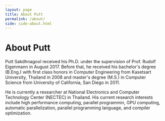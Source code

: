 ```yaml
---
layout: page
title: About Putt
permalink: /about/
side: side-about.html
---
```

# About Putt

Putt Sakdhnagool received his Ph.D. under the supervision of Prof. Rudolf Eigenmann in August 2017. Before that, he received his bachelor's degree (B.Eng.) with first class honors in Computer Engineering from Kasetsart University, Thailand in 2008 and master's degree (M.S.) in Computer Science from University of California, San Diego in 2011. 

He is currently a researcher at National Electronics and Computer Technology Center (NECTEC) in Thailand. His current research interests include high performance computing, parallel programmin, GPU computing, automatic parallelization, parallel programming language, and compiler optimization.
